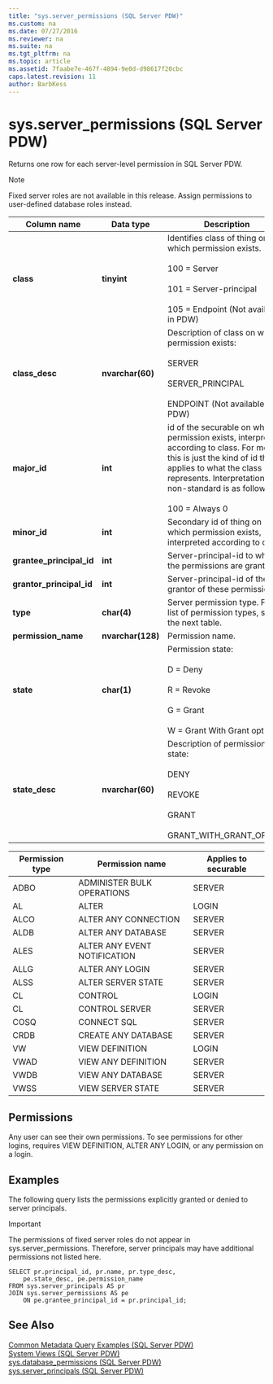 ```yaml
---
title: "sys.server_permissions (SQL Server PDW)"
ms.custom: na
ms.date: 07/27/2016
ms.reviewer: na
ms.suite: na
ms.tgt_pltfrm: na
ms.topic: article
ms.assetid: 7faabe7e-467f-4894-9e0d-d98617f20cbc
caps.latest.revision: 11
author: BarbKess
---
```

# sys.server_permissions (SQL Server PDW)
Returns one row for each server-level permission in SQL Server PDW.  
  
> [!NOTE]  
> Fixed server roles are not available in this release. Assign permissions to user-defined database roles instead.  
  
|Column name|Data type|Description|  
|---------------|-------------|---------------|  
|**class**|**tinyint**|Identifies class of thing on which permission exists.<br /><br />100 = Server<br /><br />101 = Server-principal<br /><br />105 = Endpoint (Not available in PDW)|  
|**class_desc**|**nvarchar(60)**|Description of class on which permission exists:<br /><br />SERVER<br /><br />SERVER_PRINCIPAL<br /><br />ENDPOINT (Not available in PDW)|  
|**major_id**|**int**|id of the securable on which permission exists, interpreted according to class. For most, this is just the kind of id that applies to what the class represents. Interpretation for non-standard is as follows:<br /><br />100 = Always 0|  
|**minor_id**|**int**|Secondary id of thing on which permission exists, interpreted according to class.|  
|**grantee_principal_id**|**int**|Server-principal-id to which the permissions are granted.|  
|**grantor_principal_id**|**int**|Server-principal-id of the grantor of these permissions.|  
|**type**|**char(4)**|Server permission type. For a list of permission types, see the next table.|  
|**permission_name**|**nvarchar(128)**|Permission name.|  
|**state**|**char(1)**|Permission state:<br /><br />D = Deny<br /><br />R = Revoke<br /><br />G = Grant<br /><br />W = Grant With Grant option|  
|**state_desc**|**nvarchar(60)**|Description of permission state:<br /><br />DENY<br /><br />REVOKE<br /><br />GRANT<br /><br />GRANT_WITH_GRANT_OPTION|  
  
|Permission type|Permission name|Applies to securable|  
|-------------------|-------------------|------------------------|  
|ADBO|ADMINISTER BULK OPERATIONS|SERVER|  
|AL|ALTER|LOGIN|  
|ALCO|ALTER ANY CONNECTION|SERVER|  
|ALDB|ALTER ANY DATABASE|SERVER|  
|ALES|ALTER ANY EVENT NOTIFICATION|SERVER|  
|ALLG|ALTER ANY LOGIN|SERVER|  
|ALSS|ALTER SERVER STATE|SERVER|  
|CL|CONTROL|LOGIN|  
|CL|CONTROL SERVER|SERVER|  
|COSQ|CONNECT SQL|SERVER|  
|CRDB|CREATE ANY DATABASE|SERVER|  
|VW|VIEW DEFINITION|LOGIN|  
|VWAD|VIEW ANY DEFINITION|SERVER|  
|VWDB|VIEW ANY DATABASE|SERVER|  
|VWSS|VIEW SERVER STATE|SERVER|  
  
## Permissions  
Any user can see their own permissions. To see permissions for other logins, requires VIEW DEFINITION, ALTER ANY LOGIN, or any permission on a login.  
  
## Examples  
The following query lists the permissions explicitly granted or denied to server principals.  
  
> [!IMPORTANT]  
> The permissions of fixed server roles do not appear in sys.server_permissions. Therefore, server principals may have additional permissions not listed here.  
  
```  
SELECT pr.principal_id, pr.name, pr.type_desc,   
    pe.state_desc, pe.permission_name   
FROM sys.server_principals AS pr   
JOIN sys.server_permissions AS pe   
    ON pe.grantee_principal_id = pr.principal_id;  
```  
  
## See Also  
[Common Metadata Query Examples &#40;SQL Server PDW&#41;](../../mpp/sqlpdw/common-metadata-query-examples-sql-server-pdw.md)  
[System Views &#40;SQL Server PDW&#41;](../../mpp/sqlpdw/system-views-sql-server-pdw.md)  
[sys.database_permissions &#40;SQL Server PDW&#41;](../../mpp/sqlpdw/sys-database-permissions-sql-server-pdw.md)  
[sys.server_principals &#40;SQL Server PDW&#41;](../../mpp/sqlpdw/sys-server-principals-sql-server-pdw.md)  
  
